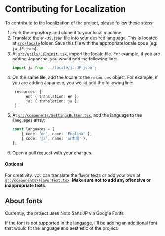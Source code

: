 # Contributing for Localization

To contribute to the localization of the project, please follow these steps:
1. Fork the repository and clone it to your local machine.
2. Translate the [`en-US.json`](./src/locale/en-US.json) file into your desired language. This is located at [`src/locale`](./src/locale) folder. Save this file with the appropriate locale code (eg: `ja-JP.json`).
3. At [`src/utils/i18ninit.tsx`](./src/utils/i18ninit.tsx), import the locale file. For example, if you are adding Japanese, you would add the following line:
   ```ts
   import ja from '../locale/ja-JP.json';
   ```
4. On the same file, add the locale to the `resources` object. For example, if you are adding Japanese, you would add the following line:
   ```ts
    resources: {
         en: { translation: en },
         ja: { translation: ja },
    },
    ```
5. At [`src/components/SettingsButton.tsx`](./src/components/SettingsButton.tsx), add the language to the `languages` array:
    ```ts
    const languages = [
        { code: 'en', name: 'English' },
        { code: 'ja', name: '日本語' },
    ];
    ```
6. Open a pull request with your changes. 

#### Optional
For creativity, you can translate the flavor texts or add your own at [`src/components/FlavorText.tsx`](./src/components/FlavorText.tsx). **Make sure not to add any offensive or inappropriate texts**.

## About fonts
Currently, the project uses Noto Sans JP via Google Fonts.

If the font is not supported in the language, I'll be adding an additional font that would fit the language and aesthetic of the project.